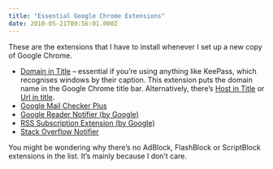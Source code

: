 ```yaml
---
title: "Essential Google Chrome Extensions"
date: 2010-05-21T09:56:01.000Z
---
```

These are the extensions that I have to install whenever I set up a new copy of Google Chrome.

*   [Domain in Title](https://chrome.google.com/extensions/detail/bodphonkppglbgndfcladhogaciihdhb) – essential if you’re using anything like KeePass, which recognises windows by their caption. This extension puts the domain name in the Google Chrome title bar. Alternatively, there’s [Host in Title](https://chrome.google.com/extensions/detail/ncegdmnpeldnkkicpdjlpgmfnapfnjfk) or [Url in title](https://chrome.google.com/extensions/detail/ignpacbgnbnkaiooknalneoeladjnfgb).
*   [Google Mail Checker Plus](https://chrome.google.com/extensions/detail/gffjhibehnempbkeheiccaincokdjbfe)
*   [Google Reader Notifier (by Google)](https://chrome.google.com/extensions/detail/apflmjolhbonpkbkooiamcnenbmbjcbf)
*   [RSS Subscription Extension (by Google)](https://chrome.google.com/extensions/detail/nlbjncdgjeocebhnmkbbbdekmmmcbfjd)
*   [Stack Overflow Notifier](https://chrome.google.com/extensions/detail/djioipahfnmmhddmnanoicecpnfomned)

You might be wondering why there’s no AdBlock, FlashBlock or ScriptBlock extensions in the list. It’s mainly because I don’t care.

